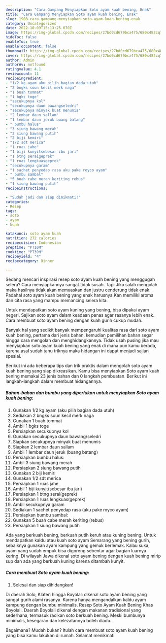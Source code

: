 ```yaml
---
description: "Cara Gampang Menyiapkan Soto ayam kuah bening, Enak"
title: "Cara Gampang Menyiapkan Soto ayam kuah bening, Enak"
slug: 1908-cara-gampang-menyiapkan-soto-ayam-kuah-bening-enak
category: Uncategorized
date: 2022-10-09T15:13:25.070Z
image: https://img-global.cpcdn.com/recipes/27bd0cd679bca475/680x482cq70/soto-ayam-kuah-bening-foto-resep-utama.jpg
hideToc: false
enableToc: true
enableTocContent: false
thumbnail: https://img-global.cpcdn.com/recipes/27bd0cd679bca475/680x482cq70/soto-ayam-kuah-bening-foto-resep-utama.jpg
cover: https://img-global.cpcdn.com/recipes/27bd0cd679bca475/680x482cq70/soto-ayam-kuah-bening-foto-resep-utama.jpg
author: Admin
authorAv: notfound
ratingvalue: 4.1
reviewcount: 11
recipeingredient:
- "1/2 kg ayam aku pilih bagian dada utuh"
- "2 bngks soun kecil merk naga"
- "1 buah tommat"
- "1 bgks toge"
- "secukupnya kol"
- "secukupnya daun bawangseledri"
- "secukupnya minyak buat menumis"
- "2 lembar daun sallam"
- "1 lembar daun jeruk buang batang"
- " bumbu halus"
- "3 siung bawang merah"
- "2 siung bawang putih"
- "2 biji kemiri"
- "1/2 sdt merica"
- "1 ruas jahe"
- "1 biji kunyitsebesar ibu jari"
- "1 btng seraigeprek"
- "1 ruas lengkuasgeprek"
- "secukupnya garam"
- "1 sachet penyedap rasa aku pake royco ayam"
- " bumbu sambal"
- "5 buah cabe merah keriting rebus"
- "1 siung bawang putih"
recipeinstructions:

- "Sudah jadi dan siap dinikmati!"
categories:
- Resep
tags:
- soto
- ayam
- kuah

katakunci: soto ayam kuah 
nutrition: 272 calories
recipecuisine: Indonesian
preptime: "PT10M"
cooktime: "PT39M"
recipeyield: "4"
recipecategory: Dinner

---
```



Sedang mencari inspirasi resep soto ayam kuah bening yang menggugah selera? Cara menyiapkannya sangat tidak susah. Tapi Jika salah mengolah maka hasilnya tidak akan memuaskan dan justru cenderung tidak enak. Padahal soto ayam kuah bening yang enak harusnya Kan memiliki aroma dan cita rasa yang mampu memancing selera kita.


Untuk mendapatkan soto ayam kuning yang bening, bisa dipakai ayam negeri. Sajikan soto ayam dalam keadaan panas agar rasanya lebih enak. Cara membuat soto ayam bening dengan kuah gurih cukup mudah.

Banyak hal yang sedikit banyak mempengaruhi kualitas rasa dari soto ayam kuah bening, pertama dari jenis bahan, kemudian pemilihan bahan segar hingga cara mengolah dan menghidangkannya. Tidak usah pusing jika mau menyiapkan soto ayam kuah bening yang enak di mana pun kamu berada, karena asal sudah tahu triknya maka hidangan ini dapat menjadi sajian spesial.


Berikut ini ada beberapa tips dan trik praktis dalam mengolah soto ayam kuah bening yang siap dikreasikan. Kamu bisa menyiapkan Soto ayam kuah bening memakai 23 jenis bahan dan 0 langkah pembuatan. Berikut ini langkah-langkah dalam membuat hidangannya.

<!--inarticleads1-->

##### Bahan-bahan dan bumbu yang diperlukan untuk menyiapkan Soto ayam kuah bening:

1. Gunakan 1/2 kg ayam (aku pilih bagian dada utuh)
1. Sediakan 2 bngks soun kecil merk naga
1. Gunakan 1 buah tommat
1. Ambil 1 bgks toge
1. Persiapkan secukupnya kol
1. Gunakan secukupnya daun bawang/seledri
1. Siapkan secukupnya minyak buat menumis
1. Siapkan 2 lembar daun sallam
1. Ambil 1 lembar daun jeruk (buang batang)
1. Persiapkan  bumbu halus:
1. Ambil 3 siung bawang merah
1. Persiapkan 2 siung bawang putih
1. Gunakan 2 biji kemiri
1. Gunakan 1/2 sdt merica
1. Persiapkan 1 ruas jahe
1. Ambil 1 biji kunyit(sebesar ibu jari)
1. Persiapkan 1 btng serai(geprek)
1. Persiapkan 1 ruas lengkuas(geprek)
1. Ambil secukupnya garam
1. Sediakan 1 sachet penyedap rasa (aku pake royco ayam)
1. Persiapkan  bumbu sambal:
1. Gunakan 5 buah cabe merah keriting (rebus)
1. Persiapkan 1 siung bawang putih


Ada yang berkuah bening, berkuah putih keruh atau kuning bening. Untuk mendapatkan kaldu atau kuah soto ayam Semarang yang bening gurih, sebaiknya gunakan ayam kampung yang gemuk berlemak. Kalau suka, ayam yang sudah empuk bisa digoreng sebentar agar bagian luarnya kering. Di wilayah Jawa dikenal soto ayam bening dengan kuah bening mirip sup dan ada yang berkuah kuning karena ditambah kunyit. 

<!--inarticleads2-->

##### Cara membuat Soto ayam kuah bening:


1. Selesai dan siap dihidangkan!

Di daerah Solo, Klaten hingga Boyolali dikenal soto ayam bening yang sangat gurih alami rasanya. Karena hanya mengandalkan kaldu ayam kampung dengan bumbu minimalis. Resep Soto Ayam Kuah Bening Khas Boyolali. Daerah Boyolali dikenal dengan makanan tradisional yang sederhana, termasuk racikan soto berkuah bening. Meski bumbunya minimalis, kesegaran dan kelezatannya boleh diadu. 

Bagaimana? Mudah bukan? Itulah cara membuat soto ayam kuah bening yang bisa kamu lakukan di rumah. Selamat menikmati
